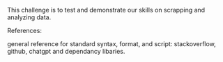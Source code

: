 This challenge is to test and demonstrate our skills on scrapping and analyzing data.

References:

general reference for standard syntax, format, and script: stackoverflow, github, chatgpt and dependancy libaries.

